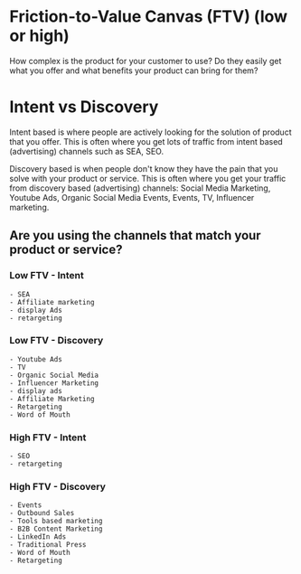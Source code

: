# Friction-to-Value Canvas (FTV) (low or high)

How complex is the product for your customer to use? Do they easily get what you offer and what benefits your product can bring for them?

# Intent vs Discovery

Intent based is where people are actively looking for the solution of product that you offer. This is often where you get lots of traffic from intent based (advertising) channels such as SEA, SEO.

Discovery based is when people don't know they have the pain that you solve with your product or service. This is often where you get your traffic from discovery based (advertising) channels: Social Media Marketing, Youtube Ads, Organic Social Media Events, Events, TV, Influencer marketing.

## Are you using the channels that match your product or service?

### Low FTV - Intent

    - SEA
    - Affiliate marketing
    - display Ads
    - retargeting

### Low FTV - Discovery

    - Youtube Ads
    - TV
    - Organic Social Media
    - Influencer Marketing
    - display ads
    - Affiliate Marketing
    - Retargeting
    - Word of Mouth

### High FTV - Intent

    - SEO
    - retargeting

### High FTV - Discovery

    - Events
    - Outbound Sales
    - Tools based marketing
    - B2B Content Marketing
    - LinkedIn Ads
    - Traditional Press
    - Word of Mouth
    - Retargeting
